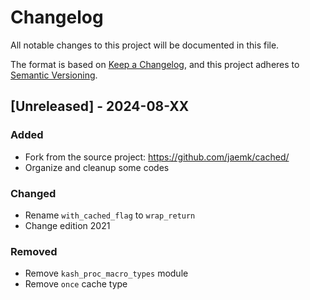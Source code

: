 # Changelog

All notable changes to this project will be documented in this file.

The format is based on [Keep a Changelog](https://keepachangelog.com/en/1.1.0/),
and this project adheres to [Semantic Versioning](https://semver.org/spec/v2.0.0.html).

## [Unreleased] - 2024-08-XX

### Added

- Fork from the source project: https://github.com/jaemk/cached/
- Organize and cleanup some codes

### Changed

- Rename `with_cached_flag` to `wrap_return`
- Change edition 2021

### Removed

- Remove `kash_proc_macro_types` module
- Remove `once` cache type
